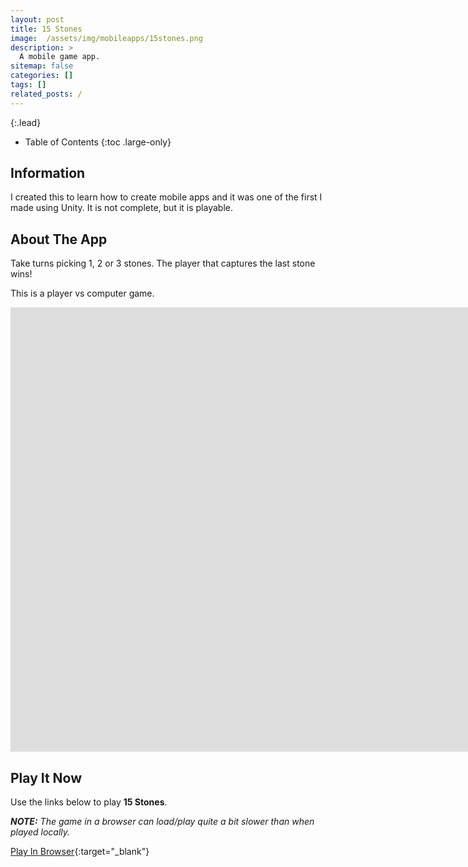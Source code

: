 ```yaml
---
layout: post
title: 15 Stones
image:  /assets/img/mobileapps/15stones.png
description: >
  A mobile game app.
sitemap: false
categories: []
tags: []
related_posts: /
---
```


{:.lead}

- Table of Contents
{:toc .large-only}

## Information

I created this to learn how to create mobile apps and it was one of the first I made using Unity.  It is not complete, but it is playable.

## About The App

Take turns picking 1, 2 or 3 stones. The player that captures the last stone wins!

This is a player vs computer game.

<div class="lead aspect-ratio sixteen-nine">
          
<iframe width="1903" height="711" src="https://www.youtube.com/embed/SvX0BWVAn-4" frameborder="0" allow="accelerometer; autoplay; clipboard-write; encrypted-media; gyroscope; picture-in-picture" allowfullscreen></iframe>

</div>

## Play It Now

Use the links below to play **15 Stones**.

***NOTE:***  *The game in a browser can load/play quite a bit slower than when played locally.*

[Play In Browser](https://jeffreychaplin.github.io/Stones15/){:target="_blank"}
